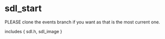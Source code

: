 # sdl_start

PLEASE clone the events branch if you want as that is the most current one.

includes {
  sdl.h,
  sdl_image
}

